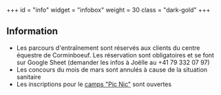 +++
id = "info"
widget = "infobox"
weight = 30
class = "dark-gold"
+++
## Information

- Les parcours d'entraînement sont réservés aux clients du centre équestre de Corminboeuf. Les réservation sont obligatoires et se font sur Google Sheet (demander les infos à Joëlle au +41 79 332 07 97)
- Les concours du mois de mars sont annulés à cause de la situation sanitaire
- Les inscriptions pour le [camps "Pic Nic"](/picnic) sont ouvertes
